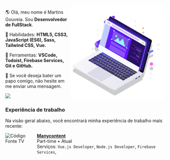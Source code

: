 <!--<img src="https://raw.githubusercontent.com/MicaelliMedeiros/micaellimedeiros/master/image/computer-illustration.png" min-width="400px" max-width="400px" width="400px" align="right" alt="Computador iuriCode">-->

<img src="pc.svg" min-width="300px" max-width="300px" width="300px" align="right" alt="Computador">

<p align="left"> 
  🌎 Olá, meu nome é Martins Gouveia. Sou <strong>Desenvolvedor de FullStack</strong>.
</p>

<p align="left">
  🦄 Habilidades: <strong>HTML5, CSS3, JavaScript (ES6), Sass, Tailwind CSS, Vue.</strong>
</p>

<p align="left">
  💼 Ferramentas: <strong>VSCode, Todoist, Firebase Services, Git e GitHub.</strong>
</p>

<p align="left">
  💌 Se você deseja bater um papo comigo, não hesite em me enviar uma mensagem.
</p>

<p align="left">  
  <a href="https://www.linkedin.com/in/martins-gouveia" alt="Linkedin">
    <img src="https://img.shields.io/badge/-Linkedin-1C1C1C?style=for-the-badge&logo=Linkedin&logoColor=00FFFF&link=https://www.linkedin.com/in/iuricode"/>
  </a>
</p>

### Experiência de trabalho

Na visão geral abaixo, você encontrará minha experiência de trabalho mais recente:

[<img align="left" height="100px" width="100px" alt="Código Fonte TV" src="https://manycontent.com/favicon.ico"/>](https://www.instagram.com/manycontent/)

[**Manycontent**](https://www.instagram.com/manycontent/) \
 Part-time • Atual\
Serviços: `Vue.js Developer`, `Node.js Developer`, `Firebase Services`, \
<br/>
